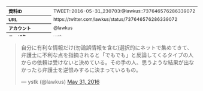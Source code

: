 <table style="font-size: 9pt; width: 610px; margin-bottom: 20px; height: 80px;">
<tbody>
    <tr>
        <th align=left>資料ID</th>
        <td align=left>TWEET::2016-05-31_230703:@lawkus::737646576286339072</td>
    </tr>
    <tr>
        <th align=left>URL</th>
        <td align=left>https://twitter.com/lawkus/status/737646576286339072</td>
    </tr>
    <tr>
        <th align=left>アカウント</th>
        <td align=left>@lawkus</td>
    </tr>
    <tr>
        <th align=left>ユーザ名</th>
        <td align=left>ystk</td>
    </tr>
    <tr>
        <th align=left>ツイートの記録日時</th>
        <td align=left>created_at 2022-08-24_1029</td>
    </tr>
</tbody>
</table>
<blockquote class="twitter-tweet" data-width="450"  data-lang="ja"><p lang="ja" dir="ltr">自分に有利な情報だけ(勿論誤情報を含む)選択的にネットで集めてきて、弁護士に不利な点を指摘されると「でもでも」と反論してくるタイプの人からの依頼は受けないと決めている。その手の人、思うような結果が出なかったら弁護士を逆恨みするに決まっているもの。</p>&mdash; ystk (@lawkus) <a href="https://twitter.com/lawkus/status/737646576286339072?ref_src=twsrc%5Etfw">May 31, 2016</a></blockquote>
<script async src="https://platform.twitter.com/widgets.js" charset="utf-8"></script>


